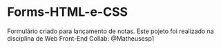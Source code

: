 # Forms-HTML-e-CSS
Formulário criado para lançamento de notas.
Este pojeto foi realizado na disciplina de Web Front-End
Collab: @Matheusesp1
